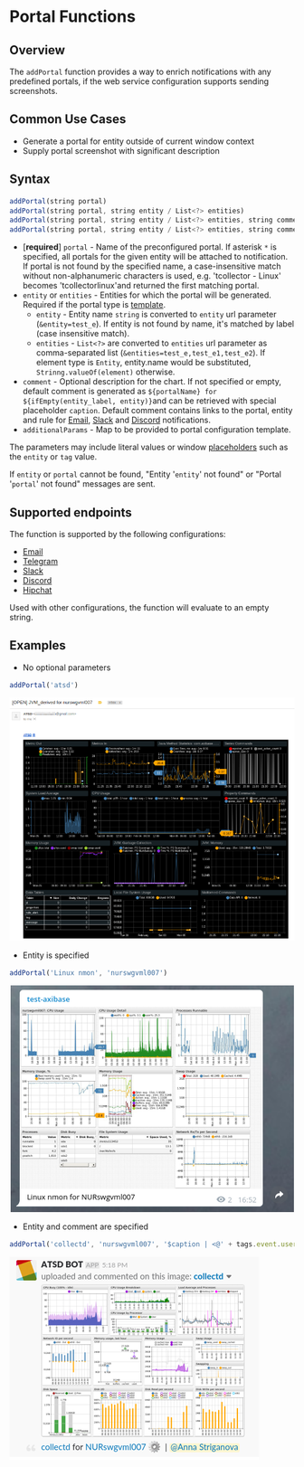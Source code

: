 # Portal Functions

## Overview

The `addPortal` function provides a way to enrich notifications with any predefined portals, if the web service configuration supports sending screenshots.

## Common Use Cases

* Generate a portal for entity outside of current window context
* Supply portal screenshot with significant description

## Syntax

```javascript
addPortal(string portal)
addPortal(string portal, string entity / List<?> entities)
addPortal(string portal, string entity / List<?> entities, string comment)
addPortal(string portal, string entity / List<?> entities, string comment, [] additionalParams)
```
* [**required**] `portal` - Name of the preconfigured portal. If asterisk `*` is specified, all portals for the given entity will be attached to notification. If portal is not found by the specified name, a case-insensitive match without non-alphanumeric characters is used, e.g. 'tcollector - Linux' becomes 'tcollectorlinux'and returned the first matching portal.
* `entity` or `entities` - Entities for which the portal will be generated. Required if the portal type is [template](../portals/creating-and-assigning-portals.md#template-portals).
  * `entity` - Entity name `string` is converted to `entity` url parameter (`&entity=test_e`). If entity is not found by name, it's matched by label (case insensitive match).
  * `entities` - `List<?>` are converted to `entities` url parameter as comma-separated list (`&entities=test_e,test_e1,test_e2`). If element type is `Entity`, entity.name would be substituted, `Strinng.valueOf(element)` otherwise.
* `comment` - Optional description for the chart. If not specified or empty, default comment is generated as `${portalName} for ${ifEmpty(entity_label, entity)}`and can be retrieved with special placeholder `caption`. Default comment contains links to the portal, entity and rule for [Email](email.md), [Slack](notifications/slack.md) and [Discord](notifications/discord.md) notifications.
* `additionalParams` - Map to be provided to portal configuration template.

The parameters may include literal values or window [placeholders](placeholders.md) such as the `entity` or `tag` value.

If `entity` or `portal` cannot be found, "Entity '`entity`' not found" or "Portal '`portal`' not found" messages are sent.

## Supported endpoints

The function is supported by the following configurations:
* [Email](email.md)
* [Telegram](notifications/telegram.md)
* [Slack](notifications/slack.md)
* [Discord](notifications/discord.md)
* [Hipchat](notifications/hipchat.md)

Used with other configurations, the function will evaluate to an empty string.

## Examples

* No optional parameters

```javascript
addPortal('atsd')
```
![](images/functions-portal-1.png)


* Entity is specified

```javascript
addPortal('Linux nmon', 'nurswgvml007')
```
![](images/functions-portal-2.png)


* Entity and comment are specified

```javascript
addPortal('collectd', 'nurswgvml007', '$caption | <@' + tags.event.user + '>')
```
![](images/functions-portal-3.png)